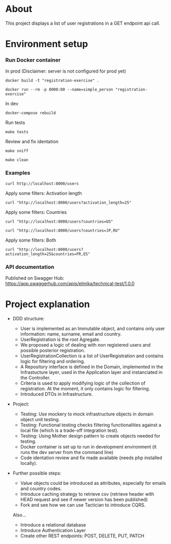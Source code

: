 # About

This project displays a list of user registrations in a GET endpoint api call.



# Environment setup

### Run Docker container

In prod (Disclaimer: server is not configured for prod yet)
````
docker build -t "registration-exercise" .

docker run --rm -p 8000:80 --name=simple_person "registration-exercise"
```` 

In dev
````
docker-compose rebuild
````


Run tests

```` 
make tests
```` 

Review and fix identation

```` 
make sniff
````

```` 
make clean
````  

### Examples

````
curl http://localhost:8000/users
````
Apply some filters: Activation length
````
curl "http://localhost:8000/users?activation_length=25"
````

Apply some filters: Countries
````
curl "http://localhost:8000/users?countries=US"

curl "http://localhost:8000/users?countries=JP,RU"
````

Apply some filters: Both
````
curl "http://localhost:8000/users?activation_length=25&countries=FR,ES"
````



### API documentation

Published on Swagger Hub: https://app.swaggerhub.com/apis/elmika/technical-test/1.0.0



# Project explanation

- DDD structure:    
    - User is implemented as an Immutable object, and contains only user information: name, surname, email and country.
    - UserRegistration is the root Agregate. 
    - We proposed a logic of dealing with non registered users and possible posterior registration.
    - UserRegistrationCollection is a list of UserRegistration and contains logic for filtering and ordering.
    - A Repository interface is defined in the Domain, implemented in the Infrastucture layer, used in the Application layer and instanciated in the Controller.
    - Criteria is used to apply modifying logic of the collection of registration. At the moment, it only contains logic for filtering.
    - Introduced DTOs in Infrastructure.

- Project:
    - Testing: Use mockery to mock infrastructure objects in domain object unit testing.
    - Testing: Functional testing checks filtering functionalities against a local file (which is a trade-off integration test).
    - Testing: Using Mother design pattern to create objects needed for testing.
    - Docker container is set up to run in development environment (it runs the dev server from the command line)
    - Code identation review and fix made available (needs php installed locally).

- Further possible steps:
    - Value objects could be introduced as attributes, especially for emails and country codes.
    - Introduce caching strategy to retrieve csv (retrieve header with HEAD request and see if newer version has been published)
    - Fork and see how we can use Tactician to introduce CQRS.
    
  Also...
    - Introduce a relational database
    - Introduce Authentication Layer
    - Create other REST endpoints: POST, DELETE, PUT, PATCH
